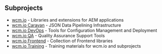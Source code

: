 ## Subprojects

* [wcm.io](https://wcm.io) - Libraries and extensions for AEM applications
* [wcm.io Caravan](https://caravan.wcm.io) - JSON Data Pipelining Infrastructure
* [wcm.io DevOps](https://devops.wcm.io) - Tools for Configuration Management and Deployment
* [wcm.io QA](https://qa.wcm.io) - Quality Assurance Support Tools
* [wcm.io Frontend](https://github.com/wcm-io-frontend) - Collection of Frontend libraries
* [wcm.io Training](https://training.wcm.io/) - Training materials for wcm.io and subprojects
